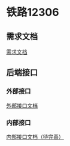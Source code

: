 # 铁路12306

## 需求文档

[需求文档](https://github.com/mamachengcheng/12306/blob/main/docs/PRD/PRD.md)


## 后端接口

### 外部接口

[外部接口文档](https://belugahub.postman.co/build/workspace/Team-Workspace~7003af59-00c2-4a32-8d4d-098d1af5422a/request/13390250-aaed9fc2-ee89-4de2-b56b-93acfe09943c)

### 内部接口

[内部接口文档（待完善）]()